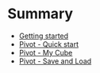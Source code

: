 # Summary

- [Getting started](./getting_started.md)
- [Pivot - Quick start](./pivot_quick_start.md)
- [Pivot - My Cube](./pivot_myCube.md)
- [Pivot - Save and Load](./pivot_save_and_load.md)
